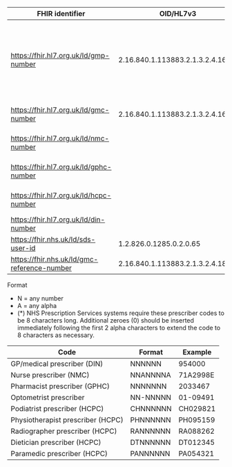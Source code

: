 
| FHIR identifier                          | OID/HL7v3                         | HL7v2 | Format            | Description                                                                                                              |
|------------------------------------------|-----------------------------------|-------|-------------------|--------------------------------------------------------------------------------------------------------------------------|
| https://fhir.hl7.org.uk/Id/gmp-number    | 2.16.840.1.113883.2.1.3.2.4.16.62 | GMP   | G[1234589]NNNNNN	 | General Medical Practitioner Code GENERAL MEDICAL PRACTITIONER PPD CODE. Formerly called GP General National Code (GNC). |
| https://fhir.hl7.org.uk/Id/gmc-number    | 2.16.840.1.113883.2.1.3.2.4.16.63 | GMC   | CNNNNNNN          | General Medical Council Code CONSULTANT_COE                                                                              |
| https://fhir.hl7.org.uk/Id/nmc-number    |                                   |       | 		NNANNNNA        | Nursing and Midwifery Council Code	                                                                                      |
| https://fhir.hl7.org.uk/Id/gphc-number   | 	                                 |       | 		NNNNNNN         | General Pharmaceutical Council Code	                                                                                     |
| https://fhir.hl7.org.uk/Id/hcpc-number   | 	                                 |       | 		AANNNNNN(*)     | Health and Care Professional Council Code                                                                                |
| https://fhir.hl7.org.uk/Id/din-number    | 	                                 |       | 		NNNNNN	         | DOCTOR INDEX NUMBER	                                                                                                     |
| https://fhir.nhs.uk/Id/sds-user-id       | 1.2.826.0.1285.0.2.0.65	          |       | 	N(*)             | SDS User ID	                                                                                                             |
| https://fhir.nhs.uk/Id/gmc-reference-number | 2.16.840.1.113883.2.1.3.2.4.18.29 |       | NNNNNNN           | 	GMC Reference Number                                                                                                    |


Format

- N = any number
- A = any alpha
- (*) NHS Prescription Services systems require these prescriber codes to be 8 characters long. Additional zeroes (0) should be inserted immediately following the first 2 alpha characters to extend the code to 8 characters as necessary.


| Code                              | Format    | Example  |
|-----------------------------------|-----------|----------|
| GP/medical prescriber (DIN)       | 	NNNNNN   | 	954000  |
| Nurse prescriber (NMC)            | NNANNNNA	 | 71A2998E |
| Pharmacist prescriber (GPHC)      | 	NNNNNNN	 | 2033467  |
| Optometrist prescriber            | 	NN-NNNNN | 01-09491 |
| Podiatrist prescriber (HCPC)      | 	CHNNNNNN | CH029821 |
| Physiotherapist prescriber (HCPC) | 	PHNNNNNN | PH095159 |
| Radiographer prescriber (HCPC)    | 	RANNNNNN | RA088262 |
| Dietician prescriber (HCPC)	      | DTNNNNNN  | DT012345 |
| Paramedic prescriber (HCPC)	      | PANNNNNN  | PA054321 |
